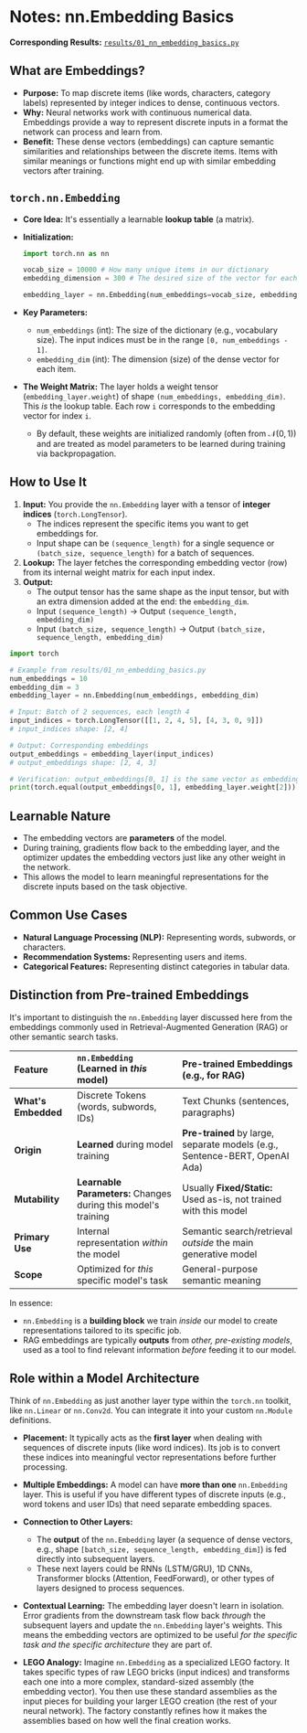 # Notes: nn.Embedding Basics

**Corresponding Results:** [`results/01_nn_embedding_basics.py`](../results/01_nn_embedding_basics.py)

## What are Embeddings?

- **Purpose:** To map discrete items (like words, characters, category labels) represented by integer indices to dense, continuous vectors.
- **Why:** Neural networks work with continuous numerical data. Embeddings provide a way to represent discrete inputs in a format the network can process and learn from.
- **Benefit:** These dense vectors (embeddings) can capture semantic similarities and relationships between the discrete items. Items with similar meanings or functions might end up with similar embedding vectors after training.

## `torch.nn.Embedding`

- **Core Idea:** It's essentially a learnable **lookup table** (a matrix).
- **Initialization:**

  ```python
  import torch.nn as nn

  vocab_size = 10000 # How many unique items in our dictionary
  embedding_dimension = 300 # The desired size of the vector for each item

  embedding_layer = nn.Embedding(num_embeddings=vocab_size, embedding_dim=embedding_dimension)
  ```

- **Key Parameters:**
  - `num_embeddings` (int): The size of the dictionary (e.g., vocabulary size). The input indices must be in the range `[0, num_embeddings - 1]`.
  - `embedding_dim` (int): The dimension (size) of the dense vector for each item.
- **The Weight Matrix:** The layer holds a weight tensor (`embedding_layer.weight`) of shape `(num_embeddings, embedding_dim)`. This _is_ the lookup table. Each row `i` corresponds to the embedding vector for index `i`.
  - By default, these weights are initialized randomly (often from $\mathcal{N}(0, 1)$) and are treated as model parameters to be learned during training via backpropagation.

## How to Use It

1.  **Input:** You provide the `nn.Embedding` layer with a tensor of **integer indices** (`torch.LongTensor`).
    - The indices represent the specific items you want to get embeddings for.
    - Input shape can be `(sequence_length)` for a single sequence or `(batch_size, sequence_length)` for a batch of sequences.
2.  **Lookup:** The layer fetches the corresponding embedding vector (row) from its internal weight matrix for each input index.
3.  **Output:**
    - The output tensor has the same shape as the input tensor, but with an extra dimension added at the end: the `embedding_dim`.
    - Input `(sequence_length)` -> Output `(sequence_length, embedding_dim)`
    - Input `(batch_size, sequence_length)` -> Output `(batch_size, sequence_length, embedding_dim)`

```python
import torch

# Example from results/01_nn_embedding_basics.py
num_embeddings = 10
embedding_dim = 3
embedding_layer = nn.Embedding(num_embeddings, embedding_dim)

# Input: Batch of 2 sequences, each length 4
input_indices = torch.LongTensor([[1, 2, 4, 5], [4, 3, 0, 9]])
# input_indices shape: [2, 4]

# Output: Corresponding embeddings
output_embeddings = embedding_layer(input_indices)
# output_embeddings shape: [2, 4, 3]

# Verification: output_embeddings[0, 1] is the same vector as embedding_layer.weight[2]
print(torch.equal(output_embeddings[0, 1], embedding_layer.weight[2])) # --> True
```

## Learnable Nature

- The embedding vectors are **parameters** of the model.
- During training, gradients flow back to the embedding layer, and the optimizer updates the embedding vectors just like any other weight in the network.
- This allows the model to learn meaningful representations for the discrete inputs based on the task objective.

## Common Use Cases

- **Natural Language Processing (NLP):** Representing words, subwords, or characters.
- **Recommendation Systems:** Representing users and items.
- **Categorical Features:** Representing distinct categories in tabular data.

## Distinction from Pre-trained Embeddings

It's important to distinguish the `nn.Embedding` layer discussed here from the embeddings commonly used in Retrieval-Augmented Generation (RAG) or other semantic search tasks.

| Feature             | `nn.Embedding` (Learned in _this_ model)                       | Pre-trained Embeddings (e.g., for RAG)                                      |
| :------------------ | :------------------------------------------------------------- | :-------------------------------------------------------------------------- |
| **What's Embedded** | Discrete Tokens (words, subwords, IDs)                         | Text Chunks (sentences, paragraphs)                                         |
| **Origin**          | **Learned** during model training                              | **Pre-trained** by large, separate models (e.g., Sentence-BERT, OpenAI Ada) |
| **Mutability**      | **Learnable Parameters:** Changes during this model's training | Usually **Fixed/Static:** Used as-is, not trained with this model           |
| **Primary Use**     | Internal representation _within_ the model                     | Semantic search/retrieval _outside_ the main generative model               |
| **Scope**           | Optimized for _this_ specific model's task                     | General-purpose semantic meaning                                            |

In essence:

- `nn.Embedding` is a **building block** we train _inside_ our model to create representations tailored to its specific job.
- RAG embeddings are typically **outputs** from _other, pre-existing models_, used as a tool to find relevant information _before_ feeding it to our model.

## Role within a Model Architecture

Think of `nn.Embedding` as just another layer type within the `torch.nn` toolkit, like `nn.Linear` or `nn.Conv2d`. You can integrate it into your custom `nn.Module` definitions.

- **Placement:** It typically acts as the **first layer** when dealing with sequences of discrete inputs (like word indices). Its job is to convert these indices into meaningful vector representations before further processing.

- **Multiple Embeddings:** A model can have **more than one** `nn.Embedding` layer. This is useful if you have different types of discrete inputs (e.g., word tokens and user IDs) that need separate embedding spaces.

- **Connection to Other Layers:**

  - The **output** of the `nn.Embedding` layer (a sequence of dense vectors, e.g., shape `[batch_size, sequence_length, embedding_dim]`) is fed directly into subsequent layers.
  - These next layers could be RNNs (LSTM/GRU), 1D CNNs, Transformer blocks (Attention, FeedForward), or other types of layers designed to process sequences.

- **Contextual Learning:** The embedding layer doesn't learn in isolation. Error gradients from the downstream task flow back _through_ the subsequent layers and update the `nn.Embedding` layer's weights. This means the embedding vectors are optimized to be useful _for the specific task and the specific architecture_ they are part of.

- **LEGO Analogy:** Imagine `nn.Embedding` as a specialized LEGO factory. It takes specific types of raw LEGO bricks (input indices) and transforms each one into a more complex, standard-sized assembly (the embedding vector). You then use these standard assemblies as the input pieces for building your larger LEGO creation (the rest of your neural network). The factory constantly refines how it makes the assemblies based on how well the final creation works.
